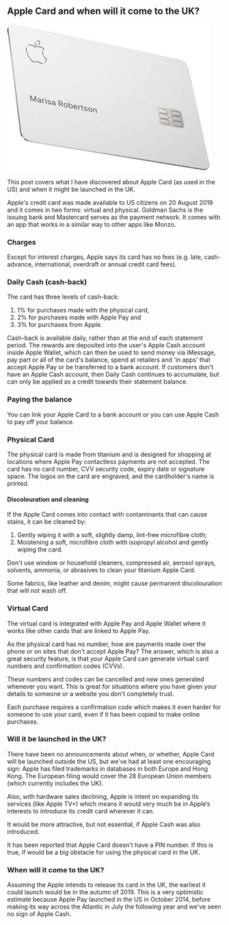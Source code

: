 <link rel='StyleSheet' href='css/pdf.css' type='text/css'>

## Apple Card and when will it come to the UK?

![](images/apple-card.jpg "Apple Card")

This post covers what I have discovered about Apple Card (as used in the US) and when it might be launched in the UK.

Apple's credit card was made available to US citizens on 20 August 2019 and it comes in two forms: virtual and physical. Goldman Sachs is the issuing bank and Mastercard serves as the payment network. It comes with an app that works in a similar way to other apps like Monzo.

### Charges

Except for interest charges, Apple says its card has no fees (e.g. late, cash-advance, international, overdraft or annual credit card fees).

### Daily Cash (cash-back)

The card has three levels of cash-back:

1. 1% for purchases made with the physical card,
2. 2% for purchases made with Apple Pay and 
3. 3% for purchases from Apple.

Cash-back is available daily, rather than at the end of each statement period. The rewards are deposited into the user's Apple Cash account inside Apple Wallet, which can then be used to send money via iMessage, pay part or all of the card's balance, spend at retailers and 'in apps' that accept Apple Pay or be transferred to a bank account. If customers don't have an Apple Cash account, then Daily Cash continues to accumulate, but can only be applied as a credit towards their statement balance.

### Paying the balance

You can link your Apple Card to a bank account or you can use Apple Cash to pay off your balance.

### Physical Card

The physical card is made from titanium and is designed for shopping at locations where Apple Pay contactless payments are not accepted. The card has no card number, CVV security code, expiry date or signature space. The logos on the card are engraved, and the cardholder's name is printed.

#### Discolouration and cleaning

If the Apple Card comes into contact with contaminants that can cause stains, it can be cleaned by:

1. Gently wiping it with a soft, slightly damp, lint-free microfibre cloth;
2. Moistening a soft, microfibre cloth with isopropyl alcohol and gently wiping the card.

Don't use window or household cleaners, compressed air, aerosol sprays, solvents, ammonia, or abrasives to clean your titanium Apple Card.

Some fabrics, like leather and denim, might cause permanent discolouration that will not wash off.

### Virtual Card

The virtual card is integrated with Apple Pay and Apple Wallet where it works like other cards that are linked to Apple Pay.

As the physical card has no number, how are payments made over the phone or on sites that don't accept Apple Pay? The answer, which is also a great security feature, is that your Apple Card can generate virtual card numbers and confirmation codes (CVVs).

These numbers and codes can be cancelled and new ones generated whenever you want. This is great for situations where you have given your details to someone or a website you don't completely trust.

Each purchase requires a confirmation code which makes it even harder for someone to use your card, even if it has been copied to make online purchases.

### Will it be launched in the UK?

There have been no announcements about when, or whether, Apple Card will be launched outside the US, but we’ve had at least one encouraging sign: Apple has filed trademarks in databases in both Europe and Hong Kong. The European filing would cover the 28 European Union members (which currently includes the UK).

Also, with hardware sales declining, Apple is intent on expanding its services (like Apple TV+) which means it would very much be in Apple‘s interests to introduce its credit card wherever it can.

It would be more attractive, but not essential, if Apple Cash was also introduced.

It has been reported that Apple Card doesn't have a PIN number. If this is true, if would be a big obstacle for using the physical card in the UK.

### When will it come to the UK?

Assuming the Apple intends to release its card in the UK, the earliest it could launch would be in the autumn of 2019. This is a very optimistic estimate because Apple Pay launched in the US in October 2014, before making its way across the Atlantic in July the following year and we've seen no sign of Apple Cash.
